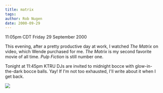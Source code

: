 ```yaml
---
title: matrix
tags: 
author: Rob Nugen
date: 2000-09-29
---
```


<title>The Matrix</title>
<p class=date>11:05pm CDT Friday 29 September 2000

<p>This evening, after a pretty productive day at work, I watched
<em>The Matrix</em> on video, which Wende purchased for me.  <em>The
Matrix</em> is my second favorite movie of all time.  <em>Pulp
Fiction</em> is still number one.

<p>Tonight at 11:45pm KTRU DJs are invited to midnight bocce with
glow-in-the-dark bocce balls.  Yay!  If I'm not too exhausted, I'll
write about it when I get back.  

<p><img src='/images/rob/wL-ROB.gif'>

